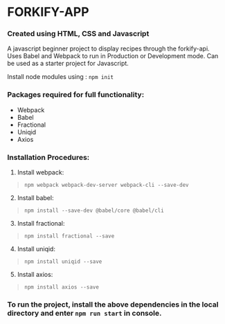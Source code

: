 # FORKIFY-APP
### Created using HTML, CSS and Javascript
A javascript beginner project to display recipes through the forkify-api.
Uses Babel and Webpack to run in Production or Development mode.
Can be used as a starter project for Javascript.

Install node modules using :
`npm init`

### Packages required for full functionality:
* Webpack
* Babel
* Fractional
* Uniqid
* Axios

### Installation Procedures:
1. Install webpack: 
>`npm webpack webpack-dev-server webpack-cli --save-dev`

2. Install babel: 
>`npm install --save-dev @babel/core @babel/cli`

3. Install fractional: 
>`npm install fractional --save`

4. Install uniqid: 
>`npm install uniqid --save`

5. Install axios: 
>`npm install axios --save`

### To run the project, install the above dependencies in the local directory and enter `npm run start` in console.
